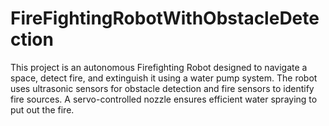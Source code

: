 # FireFightingRobotWithObstacleDetection
This project is an autonomous Firefighting Robot designed to navigate a space, detect fire, and extinguish it using a water pump system. The robot uses ultrasonic sensors for obstacle detection and fire sensors to identify fire sources. A servo-controlled nozzle ensures efficient water spraying to put out the fire.
